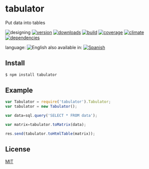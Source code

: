 <!--multilang v0 en:README.md es:LEEME.md -->
# tabulator
<!--lang:en-->

Put data into tables
<!--lang:es--]
Inserta datos en tablas
[!--lang:*-->

![designing](https://img.shields.io/badge/stability-desgining-red.svg)
[![version](https://img.shields.io/npm/v/tabulator.svg)](https://npmjs.org/package/tabulator)
[![downloads](https://img.shields.io/npm/dm/tabulator.svg)](https://npmjs.org/package/tabulator)
[![build](https://img.shields.io/travis/codenautas/tabulator/master.svg)](https://travis-ci.org/codenautas/tabulator)
[![coverage](https://img.shields.io/coveralls/codenautas/tabulator/master.svg)](https://coveralls.io/r/codenautas/tabulator)
[![climate](https://img.shields.io/codeclimate/github/codenautas/tabulator.svg)](https://codeclimate.com/github/codenautas/tabulator)
[![dependencies](https://img.shields.io/david/codenautas/tabulator.svg)](https://david-dm.org/codenautas/tabulator)

<!--multilang buttons-->

language: ![English](https://raw.githubusercontent.com/codenautas/multilang/master/img/lang-en.png)
also available in:
[![Spanish](https://raw.githubusercontent.com/codenautas/multilang/master/img/lang-es.png)](LEEME.md)

<!--lang:en-->

## Install

<!--lang:es--]
## Instalación

[!--lang:*-->

```sh
$ npm install tabulator
```

<!--lang:en-->

## Example

<!--lang:es--]

## Ejemplo

[!--lang:*-->

```js
var Tabulator = require('tabulator').Tabulator;
var tabulator = new Tabulator();

var data=sql.query('SELECT * FROM data');

var matrix=tabulator.toMatrix(data);

res.send(tabulator.toHtmlTable(matrix));
```

<!--lang:en-->

## License

[MIT](LICENSE)

<!--lang:es--]

## Licencias

[MIT](LICENSE)

[!--lang:*-->

